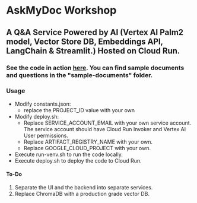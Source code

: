 # AskMyDoc Workshop

## A Q&A Service Powered by AI (Vertex AI Palm2 model, Vector Store DB, Embeddings API, LangChain & Streamlit.) Hosted on Cloud Run.

### See the code in action [here](https://askmydoc.app/). You can find sample documents and questions in the "sample-documents" folder.


### Usage

* Modify constants.json:
    * replace the PROJECT_ID value with your own
* Modify deploy.sh:
    * Replace SERVICE_ACCOUNT_EMAIL with your own service account. The service account should have Cloud Run Invoker and Vertex AI User permissions.
    * Replace ARTIFACT_REGISTRY_NAME with your own.
    * Replace GOOGLE_CLOUD_PROJECT with your own.
* Execute run-venv.sh to run the code locally.
* Execute deploy.sh to deploy the code to Cloud Run.

#### To-Do
1. Separate the UI and the backend into separate services. 
2. Replace ChromaDB with a production grade vector DB.
